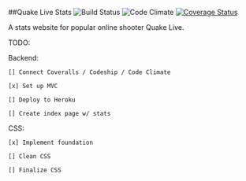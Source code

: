 ##Quake Live Stats
![Build Status](https://codeship.com/projects/ec5be100-006b-0134-2fb7-62bf2e8b1bf1/status?branch=master)
![Code Climate](https://codeclimate.com/github/tomfafard/live_stats.png)
[![Coverage Status](https://coveralls.io/repos/github/tomfafard/live_stats/badge.svg?branch=master)](https://coveralls.io/github/tomfafard/live_stats?branch=master)


A stats website for popular online shooter Quake Live.

TODO:

  Backend:

    [] Connect Coveralls / Codeship / Code Climate

    [x] Set up MVC

    [] Deploy to Heroku

    [] Create index page w/ stats


  CSS:

    [x] Implement foundation

    [] Clean CSS

    [] Finalize CSS
